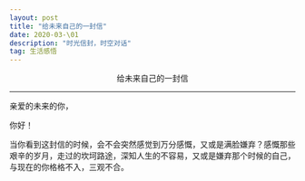 ```yaml
---
layout: post
title: "给未来自己的一封信"
date: 2020-03-\01
description: "时光信封，时空对话"
tag: 生活感悟
---
```


<center>给未来自己的一封信</center>

---

亲爱的未来的你，

你好！

  当你看到这封信的时候，会不会突然感觉到万分感慨，又或是满脸嫌弃？感慨那些艰辛的岁月，走过的坎坷路途，深知人生的不容易，又或是嫌弃那个时候的自己，与现在的你格格不入，三观不合。

